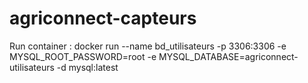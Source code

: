 # agriconnect-capteurs

Run container : docker run --name bd_utilisateurs -p 3306:3306  -e MYSQL_ROOT_PASSWORD=root -e MYSQL_DATABASE=agriconnect-utilisateurs -d mysql:latest